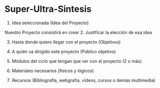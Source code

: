 # Super-Ultra-Sintesis


1. Idea seleccionada (Idea del Proyecto)

Nuestro Proyecto consistirá en crear 
2. Justificar la elección de esa idea


3. Hasta donde quiero llegar con el proyecto (Objetivos)


4. A quién va dirigido este proyecto (Público objetivo)


5. Módulos del ciclo que tengan que ver con el proyecto (2 o más)


6. Materiales necesarios (físicos y lógicos)


7. Recursos (Bibliografía, webgrafía, vídeos, cursos o demás multimedia)
